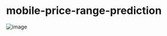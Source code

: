 # mobile-price-range-prediction
![image](https://user-images.githubusercontent.com/114554618/218246497-8c367015-d4cf-4cf0-a1a3-1b88ee752b32.png)

